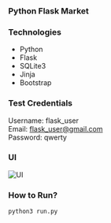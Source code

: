 ### Python Flask Market

### Technologies
- Python
- Flask
- SQLite3
- Jinja
- Bootstrap

### Test Credentials
Username: flask_user <br> 
Email: flask_user@gmail.com <br> 
Password: qwerty <br>

### UI

![UI](https://user-images.githubusercontent.com/53371076/183059898-ba9b6b0b-d872-40d8-a23e-f08f17f4dacf.png)

### How to Run?

```
python3 run.py
```
